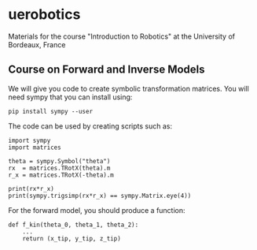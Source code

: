 # uerobotics

Materials for the course "Introduction to Robotics" at the University of Bordeaux, France

## Course on Forward and Inverse Models

We will give you code to create symbolic transformation matrices. You will need sympy that you can install using:

    pip install sympy --user

The code can be used by creating scripts such as:

    import sympy
    import matrices

    theta = sympy.Symbol("theta")
    rx  = matrices.TRotX(theta).m
    r_x = matrices.TRotX(-theta).m

    print(rx*r_x)
    print(sympy.trigsimp(rx*r_x) == sympy.Matrix.eye(4))

For the forward model, you should produce a function:

    def f_kin(theta_0, theta_1, theta_2):
        ...
        return (x_tip, y_tip, z_tip)

